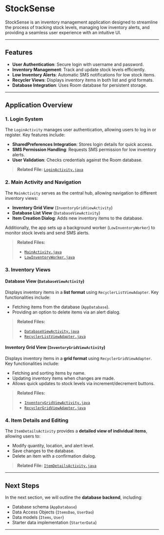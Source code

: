 # StockSense

StockSense is an inventory management application designed to streamline the process of tracking stock levels, managing low inventory alerts, and providing a seamless user experience with an intuitive UI.

---

## Features

- **User Authentication**: Secure login with username and password.
- **Inventory Management**: Track and update stock levels efficiently.
- **Low Inventory Alerts**: Automatic SMS notifications for low stock items.
- **Recycler Views**: Displays inventory items in both list and grid formats.
- **Database Integration**: Uses Room database for persistent storage.

---

## Application Overview

### 1. **Login System**

The `LoginActivity` manages user authentication, allowing users to log in or register. Key features include:

- **SharedPreferences Integration**: Stores login details for quick access.
- **SMS Permission Handling**: Requests SMS permission for low inventory alerts.
- **User Validation**: Checks credentials against the Room database.

> **Related File:** [`LoginActivity.java`](app/src/main/java/com/CS360/stocksense/LoginActivity.java)

### 2. **Main Activity and Navigation**

The `MainActivity` serves as the central hub, allowing navigation to different inventory views:

- **Inventory Grid View** (`InventoryGridViewActivity`)
- **Database List View** (`DatabaseViewActivity`)
- **Item Creation Dialog**: Adds new inventory items to the database.

Additionally, the app sets up a background worker (`LowInventoryWorker`) to monitor stock levels and send SMS alerts.

> **Related Files:**  
> - [`MainActivity.java`](app/src/main/java/com/CS360/stocksense/MainActivity.java)  
> - [`LowInventoryWorker.java`](app/src/main/java/com/CS360/stocksense/LowInventoryWorker.java)

### 3. **Inventory Views**

#### **Database View (`DatabaseViewActivity`)**
Displays inventory items in a **list format** using `RecyclerListViewAdapter`. Key functionalities include:

- Fetching items from the database (`AppDatabase`).
- Providing an option to delete items via an alert dialog.

> **Related Files:**  
> - [`DatabaseViewActivity.java`](app/src/main/java/com/CS360/stocksense/DatabaseViewActivity.java)  
> - [`RecyclerListViewAdapter.java`](app/src/main/java/com/CS360/stocksense/RecyclerListViewAdapter.java)

#### **Inventory Grid View (`InventoryGridViewActivity`)**
Displays inventory items in a **grid format** using `RecyclerGridViewAdapter`. Key functionalities include:

- Fetching and sorting items by name.
- Updating inventory items when changes are made.
- Allows quick updates to stock levels via increment/decrement buttons.

> **Related Files:**  
> - [`InventoryGridViewActivity.java`](app/src/main/java/com/CS360/stocksense/InventoryGridViewActivity.java)  
> - [`RecyclerGridViewAdapter.java`](app/src/main/java/com/CS360/stocksense/RecyclerGridViewAdapter.java)

### 4. **Item Details and Editing**

The `ItemDetailsActivity` provides a **detailed view of individual items**, allowing users to:

- Modify quantity, location, and alert level.
- Save changes to the database.
- Delete an item with a confirmation dialog.

> **Related File:** [`ItemDetailsActivity.java`](app/src/main/java/com/CS360/stocksense/ItemDetailsActivity.java)

---

## Next Steps

In the next section, we will outline the **database backend**, including:

- Database schema (`AppDatabase`)
- Data Access Objects (`ItemsDao`, `UserDao`)
- Data models (`Items`, `User`)
- Starter data implementation (`StarterData`)

---
